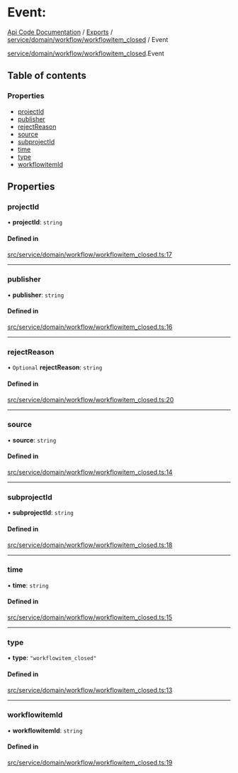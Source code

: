# Event: 
 
[Api Code Documentation](../README.md) / [Exports](../modules.md) / [service/domain/workflow/workflowitem\_closed](../modules/service_domain_workflow_workflowitem_closed.md) / Event

[service/domain/workflow/workflowitem_closed](../modules/service_domain_workflow_workflowitem_closed.md).Event

## Table of contents

### Properties

- [projectId](service_domain_workflow_workflowitem_closed.Event.md#projectid)
- [publisher](service_domain_workflow_workflowitem_closed.Event.md#publisher)
- [rejectReason](service_domain_workflow_workflowitem_closed.Event.md#rejectreason)
- [source](service_domain_workflow_workflowitem_closed.Event.md#source)
- [subprojectId](service_domain_workflow_workflowitem_closed.Event.md#subprojectid)
- [time](service_domain_workflow_workflowitem_closed.Event.md#time)
- [type](service_domain_workflow_workflowitem_closed.Event.md#type)
- [workflowitemId](service_domain_workflow_workflowitem_closed.Event.md#workflowitemid)

## Properties

### projectId

• **projectId**: `string`

#### Defined in

[src/service/domain/workflow/workflowitem_closed.ts:17](https://github.com/openkfw/TruBudget/blob/95e6f8a/api/src/service/domain/workflow/workflowitem_closed.ts#L17)

___

### publisher

• **publisher**: `string`

#### Defined in

[src/service/domain/workflow/workflowitem_closed.ts:16](https://github.com/openkfw/TruBudget/blob/95e6f8a/api/src/service/domain/workflow/workflowitem_closed.ts#L16)

___

### rejectReason

• `Optional` **rejectReason**: `string`

#### Defined in

[src/service/domain/workflow/workflowitem_closed.ts:20](https://github.com/openkfw/TruBudget/blob/95e6f8a/api/src/service/domain/workflow/workflowitem_closed.ts#L20)

___

### source

• **source**: `string`

#### Defined in

[src/service/domain/workflow/workflowitem_closed.ts:14](https://github.com/openkfw/TruBudget/blob/95e6f8a/api/src/service/domain/workflow/workflowitem_closed.ts#L14)

___

### subprojectId

• **subprojectId**: `string`

#### Defined in

[src/service/domain/workflow/workflowitem_closed.ts:18](https://github.com/openkfw/TruBudget/blob/95e6f8a/api/src/service/domain/workflow/workflowitem_closed.ts#L18)

___

### time

• **time**: `string`

#### Defined in

[src/service/domain/workflow/workflowitem_closed.ts:15](https://github.com/openkfw/TruBudget/blob/95e6f8a/api/src/service/domain/workflow/workflowitem_closed.ts#L15)

___

### type

• **type**: ``"workflowitem_closed"``

#### Defined in

[src/service/domain/workflow/workflowitem_closed.ts:13](https://github.com/openkfw/TruBudget/blob/95e6f8a/api/src/service/domain/workflow/workflowitem_closed.ts#L13)

___

### workflowitemId

• **workflowitemId**: `string`

#### Defined in

[src/service/domain/workflow/workflowitem_closed.ts:19](https://github.com/openkfw/TruBudget/blob/95e6f8a/api/src/service/domain/workflow/workflowitem_closed.ts#L19)
